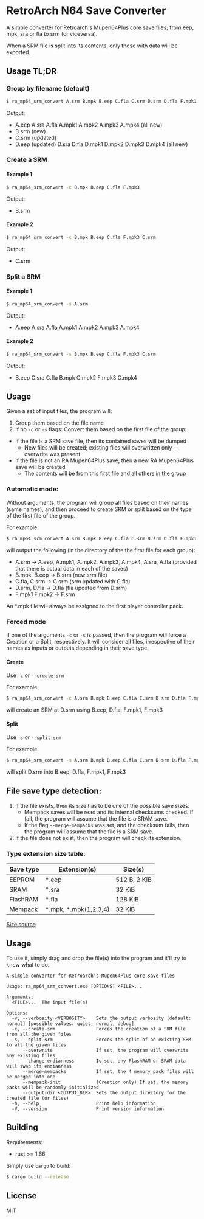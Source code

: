 # RetroArch N64 Save Converter

A simple converter for Retroarch's Mupen64Plus core save files; from eep, mpk, sra or fla to srm (or viceversa).

When a SRM file is split into its contents, only those with data will be exported.

## Usage TL;DR

### Group by filename (default)
```sh
$ ra_mp64_srm_convert A.srm B.mpk B.eep C.fla C.srm D.srm D.fla F.mpk1 F.mpk3
```

Output:
- A.eep A.sra A.fla A.mpk1 A.mpk2 A.mpk3 A.mpk4 (all new)
- B.srm (new)
- C.srm (updated)
- D.eep (updated) D.sra D.fla D.mpk1 D.mpk2 D.mpk3 D.mpk4 (all new)

### Create a SRM

#### Example 1

```sh
$ ra_mp64_srm_convert -c B.mpk B.eep C.fla F.mpk3
```

Output:
- B.srm

#### Example 2

```sh
$ ra_mp64_srm_convert -c B.mpk B.eep C.fla F.mpk3 C.srm
```

Output:
- C.srm


### Split a SRM

#### Example 1

```sh
$ ra_mp64_srm_convert -s A.srm
```

Output:
- A.eep A.sra A.fla A.mpk1 A.mpk2 A.mpk3 A.mpk4

#### Example 2

```sh
$ ra_mp64_srm_convert -s B.mpk B.eep C.fla F.mpk3 C.srm
```

Output:
- B.eep C.sra C.fla B.mpk C.mpk2 F.mpk3 C.mpk4

## Usage

Given a set of input files, the program will:

1. Group them based on the file name
2. If no ```-c``` or ```-s``` flags: Convert them based on the first file of the group:
  - If the file is a SRM save file, then its contained saves will be dumped
    - New files will be created; existing files will overwritten only --overwrite was present
  - If the file is not an RA Mupen64Plus save, then a new RA Mupen64Plus save will be created
    - The contents will be from this first file and all others in the group

### Automatic mode:

Without arguments, the program will group all files based on their names (same names), and then
proceed to create SRM or split based on the type of the first file of the group.

For example
```sh
$ ra_mp64_srm_convert A.srm B.mpk B.eep C.fla C.srm D.srm D.fla F.mpk1 F.mpk3
```
will output the following (in the directory of the the first file for each group):
* A.srm -> A.eep, A.mpk1, A.mpk2, A.mpk3, A.mpk4, A.sra, A.fla (provided that there is actual data in each of the saves)
* B.mpk, B.eep -> B.srm (new srm file)
* C.fla, C.srm -> C.srm (srm updated with C.fla)
* D.srm, D.fla -> D.fla (fla updated from D.srm)
* F.mpk1 F.mpk2 -> F.srm

An *.mpk file will always be assigned to the first player controller pack.

### Forced mode

If one of the arguments ```-c``` or ```-s``` is passed, then the program will force a Creation or a 
Split, respectively. It will consider all files, irrespective of their names as inputs or outputs 
depending in their save type.

#### Create

Use ```-c``` or ```--create-srm```

For example
```sh
$ ra_mp64_srm_convert -c A.srm B.mpk B.eep C.fla C.srm D.srm D.fla F.mpk1 F.mpk3
```
will create an SRM at D.srm using B.eep, D.fla, F.mpk1, F.mpk3


#### Split

Use ```-s``` or ```--split-srm```

For example
```sh
$ ra_mp64_srm_convert -s A.srm B.mpk B.eep C.fla C.srm D.srm D.fla F.mpk1 F.mpk3
```
will split D.srm into B.eep, D.fla, F.mpk1, F.mpk3

## File save type detection:

1. If the file exists, then its size has to be one of the possible save sizes.
   - Mempack saves will be read and its internal checksums checked. If fail, the program will
     assume that the file is a SRAM save.
   - If the flag ```--merge-mempacks``` was set, and the checksum fails, then the program will 
     assume that the file is a SRM save.
2. If the file does not exist, then the program will check its extension.

### Type extension size table:

| Save type | Extension(s)          | Size(s)        |
|-----------|-----------------------|----------------|
| EEPROM    | *.eep                 | 512   B, 2 KiB |
| SRAM      | *.sra                 |  32 KiB        |
| FlashRAM  | *.fla                 | 128 KiB        |
| Mempack   | *.mpk, *.mpk(1,2,3,4) |  32 KiB        |

[Size source](http://micro-64.com/database/gamesave.shtml)

## Usage

To use it, simply drag and drop the file(s) into the program and it'll try to know what to do.

~~~~~~~
A simple converter for Retroarch's Mupen64Plus core save files

Usage: ra_mp64_srm_convert.exe [OPTIONS] <FILE>...

Arguments:
  <FILE>...  The input file(s)

Options:
  -v, --verbosity <VERBOSITY>    Sets the output verbosity [default: normal] [possible values: quiet, normal, debug]
  -c, --create-srm               Forces the creation of a SRM file from all the given files
  -s, --split-srm                Forces the split of an existing SRM to all the given files
      --overwrite                If set, the program will overwrite any existing files
      --change-endianness        Is set, any FlashRAM or SRAM data will swap its endianness
      --merge-mempacks           If set, the 4 memory pack files will be merged into one
      --mempack-init             (Creation only) If set, the memory packs will be randomly initialized
      --output-dir <OUTPUT_DIR>  Sets the output directory for the created file (or files)
  -h, --help                     Print help information
  -V, --version                  Print version information
~~~~~~~

## Building

Requirements:
* rust >= 1.66

Simply use ```cargo``` to build:

```sh
$ cargo build --release
```

## License

MIT
